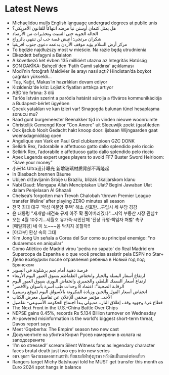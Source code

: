 # Latest News
-  Michaelidou mulls English language undergrad degrees at public unis
-  هل يمثل كتمان أوستن نبأ مرضه انتهاكاً للقانون الأمريكي؟
-  الحالة الجوية حتى السبت وتحذيرات من الأرصاد
-  شكران مرتجى: أعيش قصة حب لن تنتهي بالزواج
-  مركز أرض السلام يؤيد موقف الأردن بدعمه دعوى جنوب افريقيا
-  To będzie najdłuższy most w mieście. Na razie będą utrudnienia
-  Elkezdett befagyni a Balaton
-  A következő két évben 135 millióért utazna az Integritás Hatóság
-  SON DAKİKA: Bahçeli'den 'Fatih Camii saldırısı' açıklaması
-  Modi’nin fotoğrafı Maldivler ile arayı nasıl açtı? Hindistan’da boykot çağrıları yükseldi…
-  ‘Taş, Kağıt, Makas’ın hazırlıkları devam ediyor
-  Kızıldeniz'de kriz: Lojistik fiyatları arttıkça artıyor
-  ABD'de fırtına: 3 ölü
-  Tarlós István szerint a paródia határát súrolja a főváros kommunikációja a Budapest-bérlet ügyében
-  Çocuk yatakları ve kan izleri var! Sinagogda bulunan tünel hesaplaşma sonucu mu?
-  Raad gunt burgemeester Beenakker tijd in vinden nieuwe woonruimte
-  Christelijk Gemengd Koor “Con Amore" uit Sleeuwijk zoekt (gast)leden
-  Ook ijsclub Nooit Gedacht hakt knoop door: ijsbaan Wijngaarden gaat woensdagmiddag open
-  Angelique van Vark en Paul Grol clubkampioen GZC DONK
-  Selkirk Rex, l’adorabile e affettuoso gatto dallo splendido pelo riccio
-  Selkirk Rex, l’adorabile e affettuoso gatto dallo splendido pelo riccio
-  Apex Legends expert urges players to avoid FF7 Buster Sword Heirloom: “Save your money”
-  小米14 Ultra设计曝光 新增玻璃材质背部不再隆起
-  In Blasbach brennen Bäume
-  Ubijen državljanin Srbije u Brazilu, blizak škaljarskom klanu
-  Nabi Daud: Mengapa Allah Menciptakan Ulat? Begini Jawaban Ulat dalam Penjelasan Al Ghazali
-  Chelsea’s forgotten man Trevoh Chalobah ‘thrown Premier League transfer lifeline’ after playing ZERO minutes all season
-  전국 최대 대구 '악성 미분양 주택' 해소 신호탄…구입시 세 부담 경감
-  윤 대통령 "재개발·재건축 규제 아주 확 풀어버리겠다"…지역 부동산 시장 관심↑
-  오는 4월 10주기…세월호 유가족·시민단체 '진상 규명·책임자 처벌' 촉구
-  [매일희평] 네 이 노~~~옴 닥치지 못할까!!
-  [야고부] 환상 속의 그대
-  Kim Jong Un señala a Corea del Sur como su principal enemigo: "no dudaremos en aniquilar"
-  Como Atlético de Madrid virou 'pedra no sapato' do Real Madrid em Supercopa da Espanha e o que você precisa assistir pela ESPN no Star+
-  Дело возбудили после отравления ребенка в Новый год под Брянском
-  فرصة ذهبية أمام نجم برشلونة في السوبر
-  ارتفاع أسعار البسلة والخيار وانخفاض الطماطم بسوق العبور اليوم الأربعاء
-  ارتفاع أسعار السمك البلطي والجمبري وانخفاض البوري بسوق العبور اليوم
-  "الرقابة الصحية": اعتماد 8 وحدات طب أسرة بأسوان والأقصر
-  انخفاض أسعار الفول والجبن وزيادة المكرونة بالأسواق اليوم (موقع رسمي)
-  الأحد.. مؤتمر صحفي للإعلان عن تفاصيل معرض الكتاب
-  قطاع غزة وجهود وقف إطلاق النار.. مدبولي يبدأ اجتماع الحكومة الأسبوعي- تفاصيل
-  The Next Front in the U.S.-China Battle Over Chips
-  NEPSE gains 0.45%, records Rs 5.134 Billion turnover on Wednesday
-  AI-powered misinformation is the world&#039;s biggest short-term threat, Davos report says
-  Meet ‘Gqeberha: The Empire’ season two new cast
-  Документите на убития Кирил Русев намерени в колата на заподозрените
-  ‘I’m so stressed!’ scream Silent Witness fans as legendary character faces brutal death just two eps into new series
-  อบจ.อุบลฯ จัดงานชมดอกทานตะวัน ที่สนามกีฬาทุ่งบูรพา หวังดันเป็นแหล่งท่องเที่ยว
-  Rangers target Michy Batshuayi told he MUST get transfer this month as Euro 2024 spot hangs in balance

